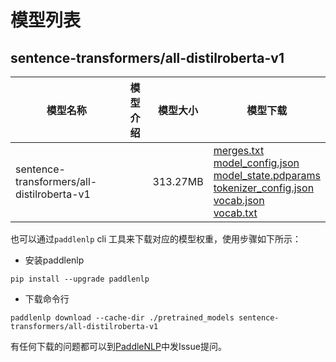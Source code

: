 #  模型列表

## sentence-transformers/all-distilroberta-v1

| 模型名称 | 模型介绍 | 模型大小  | 模型下载 |
| --- | --- | --- | --- |
|sentence-transformers/all-distilroberta-v1|  | 313.27MB | [merges.txt](https://bj.bcebos.com/paddlenlp/models/community/sentence-transformers/all-distilroberta-v1/merges.txt)<br>[model_config.json](https://bj.bcebos.com/paddlenlp/models/community/sentence-transformers/all-distilroberta-v1/model_config.json)<br>[model_state.pdparams](https://bj.bcebos.com/paddlenlp/models/community/sentence-transformers/all-distilroberta-v1/model_state.pdparams)<br>[tokenizer_config.json](https://bj.bcebos.com/paddlenlp/models/community/sentence-transformers/all-distilroberta-v1/tokenizer_config.json)<br>[vocab.json](https://bj.bcebos.com/paddlenlp/models/community/sentence-transformers/all-distilroberta-v1/vocab.json)<br>[vocab.txt](https://bj.bcebos.com/paddlenlp/models/community/sentence-transformers/all-distilroberta-v1/vocab.txt) |

也可以通过`paddlenlp` cli 工具来下载对应的模型权重，使用步骤如下所示：

* 安装paddlenlp

```shell
pip install --upgrade paddlenlp
```

* 下载命令行

```shell
paddlenlp download --cache-dir ./pretrained_models sentence-transformers/all-distilroberta-v1
```

有任何下载的问题都可以到[PaddleNLP](https://github.com/PaddlePaddle/PaddleNLP)中发Issue提问。